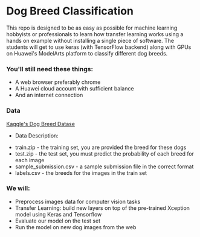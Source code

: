 # Dog Breed Classification

This repo is designed to be as easy as possible for machine learning hobbyists or professionals to learn how transfer learning works using a hands on example without installing a single piece of software. The students will get to use keras (with TensorFlow backend) along with GPUs on Huawei's ModelArts platform to classify different dog breeds.

### You'll still need these things:

- A web browser preferably chrome
- A Huawei cloud account with sufficient balance
- And an internet connection

### Data
[Kaggle's Dog Breed Datase](https://www.kaggle.com/c/dog-breed-identification/data)

* Data Description:
- train.zip - the training set, you are provided the breed for these dogs
- test.zip - the test set, you must predict the probability of each breed for each image
- sample_submission.csv - a sample submission file in the correct format
- labels.csv - the breeds for the images in the train set

### We will:
- Preprocess images data for computer vision tasks
- Transfer Learning: build new layers on top of the pre-trained Xception model using Keras and Tensorflow
- Evaluate our model on the test set
- Run the model on new dog images from the web

